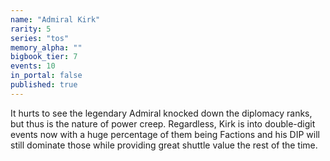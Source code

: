 ```yaml
---
name: "Admiral Kirk"
rarity: 5
series: "tos"
memory_alpha: ""
bigbook_tier: 7
events: 10
in_portal: false
published: true
---
```


It hurts to see the legendary Admiral knocked down the diplomacy ranks, but thus is the nature of power creep. Regardless, Kirk is into double-digit events now with a huge percentage of them being Factions and his DIP will still dominate those while providing great shuttle value the rest of the time.
